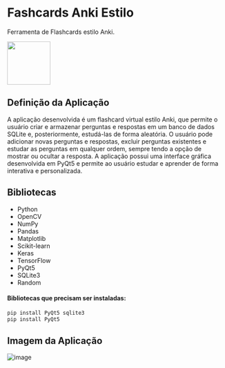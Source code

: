 # Fashcards Anki Estilo
Ferramenta de Flashcards estilo Anki.

<img src="https://cdn.jsdelivr.net/gh/devicons/devicon/icons/python/python-original.svg" width="100" heigth="100"  />  

## Definição da Aplicação
A aplicação desenvolvida é um flashcard virtual estilo Anki, que permite o usuário criar e armazenar perguntas e respostas em um banco de dados SQLite e, posteriormente, estudá-las de forma aleatória. O usuário pode adicionar novas perguntas e respostas, excluir perguntas existentes e estudar as perguntas em qualquer ordem, sempre tendo a opção de mostrar ou ocultar a resposta. A aplicação possui uma interface gráfica desenvolvida em PyQt5 e permite ao usuário estudar e aprender de forma interativa e personalizada.

## Bibliotecas
<ul>
    <li>Python</li>
    <li>OpenCV</li>
    <li>NumPy</li>
    <li>Pandas</li>
    <li>Matplotlib</li>
    <li>Scikit-learn</li>
    <li>Keras</li>
    <li>TensorFlow</li>
    <li>PyQt5</li>
    <li>SQLite3</li>
    <li>Random</li>
</ul>

#### Bibliotecas que precisam ser instaladas:
```bash
pip install PyQt5 sqlite3
pip install PyQt5
```

## Imagem da Aplicação
![image](https://user-images.githubusercontent.com/101942554/230477012-f19028e9-e7e8-47b4-b7e7-b89817d34251.png)

